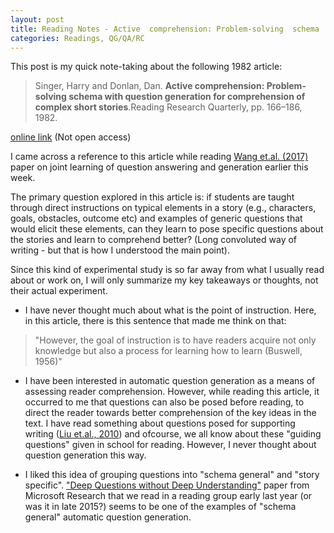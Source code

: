 ```yaml
---
layout: post
title: Reading Notes - Active  comprehension: Problem-solving  schema  with  question  generation for comprehension of complex short stories
categories: Readings, QG/QA/RC
---
```

This post is my quick note-taking about the following 1982 article:

> Singer,  Harry  and  Donlan,  Dan. **Active  comprehension: Problem-solving  schema  with  question  generation  for comprehension of complex short stories**.Reading Research Quarterly, pp. 166–186, 1982.

[online link](https://www.jstor.org/stable/747482) (Not open access)

I came across a reference to this article while reading [Wang et.al. (2017)](https://nishkalavallabhi.github.io/QAGReadings2/) paper on joint learning of question answering and generation earlier this week.

The primary question explored in this article is: if students are taught through direct instructions on typical elements in a story (e.g., characters, goals, obstacles, outcome etc) and examples of generic questions that would elicit these elements, can they learn to pose specific questions about the stories and learn to comprehend better? 
(Long convoluted way of writing - but that is how I understood the main point).

Since this kind of experimental study is so far away from what I usually read about or work on, I will only summarize my key takeaways or thoughts, not their actual experiment.

* I have never thought much about what is the point of instruction. Here, in this article, there is this sentence that made me think on that:
> "However, the goal of instruction is to have readers acquire not only knowledge but also a process for learning how to learn (Buswell, 1956)"

* I have been interested in automatic question generation as a means of assessing reader comprehension. However, while reading this article, it occurred to me that questions can also be posed before reading, to direct the reader towards better comprehension of the key ideas in the text. I have read something about questions posed for supporting writing ([Liu et.al., 2010](http://dl.acm.org/citation.cfm?id=2155347)) and ofcourse, we all know about these "guiding questions" given in school for reading. However, I never thought about question generation this way. 

* I liked this idea of grouping questions into "schema general" and "story specific". ["Deep Questions without Deep Understanding"](http://www.aclweb.org/anthology/P15-1086) paper from Microsoft Research that we read in a reading group early last year (or was it in late 2015?) seems to be one of the examples of "schema general" automatic question generation. 
